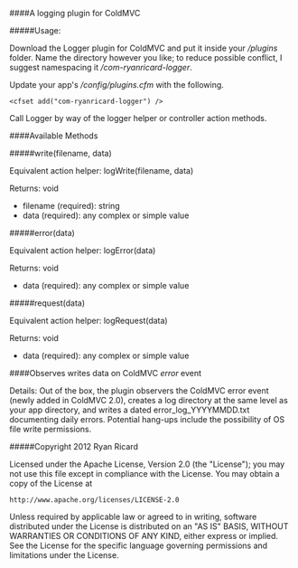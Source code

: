 ####A logging plugin for ColdMVC

#####Usage:

Download the Logger plugin for ColdMVC and put it inside your _/plugins_ folder. Name the directory however you like; to reduce possible conflict, I suggest namespacing it _/com-ryanricard-logger_.

Update your app's _/config/plugins.cfm_ with the following.

	<cfset add("com-ryanricard-logger") />

Call Logger by way of the logger helper or controller action methods.

####Available Methods

#####write(filename, data)

Equivalent action helper: logWrite(filename, data)

Returns: void

* filename (required): string
* data (required): any complex or simple value

#####error(data)

Equivalent action helper: logError(data)

Returns: void

* data (required): any complex or simple value

#####request(data)

Equivalent action helper: logRequest(data)

Returns: void

* data (required): any complex or simple value

####Observes writes data on ColdMVC _error_ event

Details: Out of the box, the plugin observers the ColdMVC error event (newly added in ColdMVC 2.0), creates a log directory at the same level as your app directory, and writes a dated error_log_YYYYMMDD.txt documenting daily errors. Potential hang-ups include the possibility of OS file write permissions.


#####Copyright 2012 Ryan Ricard

Licensed under the Apache License, Version 2.0 (the "License");
you may not use this file except in compliance with the License.
You may obtain a copy of the License at

    http://www.apache.org/licenses/LICENSE-2.0

Unless required by applicable law or agreed to in writing, software
distributed under the License is distributed on an "AS IS" BASIS,
WITHOUT WARRANTIES OR CONDITIONS OF ANY KIND, either express or implied.
See the License for the specific language governing permissions and
limitations under the License.